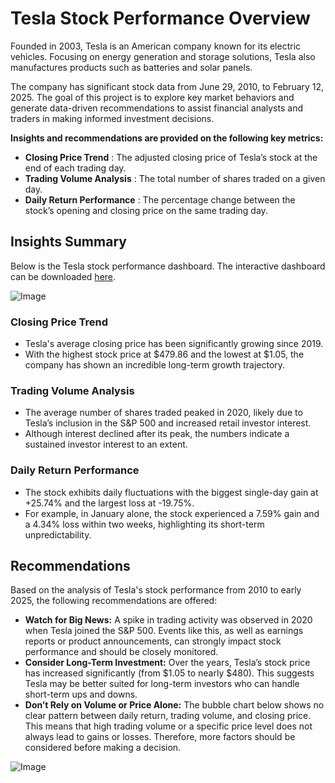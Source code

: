 # Tesla Stock Performance Overview 

Founded in 2003, Tesla is an American company known for its electric vehicles. Focusing on energy generation and storage solutions, Tesla also manufactures products such as batteries and solar panels. 

The company has significant stock data from June 29, 2010, to February 12, 2025. The goal of this project is to explore key market behaviors and generate data-driven recommendations to assist financial analysts and traders in making informed investment decisions.

**Insights and recommendations are provided on the following key metrics:**
- **Closing Price Trend** : The adjusted closing price of Tesla’s stock at the end of each trading day.
- **Trading Volume Analysis** : The total number of shares traded on a given day.
- **Daily Return Performance** : The percentage change between the stock’s opening and closing price on the same trading day.


## Insights Summary

Below is the Tesla stock performance dashboard. The interactive dashboard can be downloaded [here](https://github.com/habishua/Tesla_Stock_Performance/raw/main/TeslaStock.pbix). 

![Image](https://github.com/user-attachments/assets/e2484c19-89e8-47c1-84b5-be26058757cd)

### Closing Price Trend
- Tesla's average closing price has been significantly growing since 2019. 
- With the highest stock price at $479.86 and the lowest at $1.05, the company has shown an incredible long-term growth trajectory.

### Trading Volume Analysis
- The average number of shares traded peaked in 2020, likely due to Tesla’s inclusion in the S&P 500 and increased retail investor interest.
- Although interest declined after its peak, the numbers indicate a sustained investor interest to an extent.  

### Daily Return Performance
- The stock exhibits daily fluctuations with the biggest single-day gain at +25.74% and the largest loss at -19.75%. 
- For example, in January alone, the stock experienced a 7.59% gain and a 4.34% loss within two weeks, highlighting its short-term unpredictability.

## Recommendations
Based on the analysis of Tesla's stock performance from 2010 to early 2025, the following recommendations are offered:

- **Watch for Big News:** A spike in trading activity was observed in 2020 when Tesla joined the S&P 500. Events like this, as well as earnings reports or product announcements, can strongly impact stock performance and should be closely monitored.
- **Consider Long-Term Investment:** Over the years, Tesla’s stock price has increased significantly (from $1.05 to nearly $480). This suggests Tesla may be better suited for long-term investors who can handle short-term ups and downs.
- **Don’t Rely on Volume or Price Alone:** The bubble chart below shows no clear pattern between daily return, trading volume, and closing price. This means that high trading volume or a specific price level does not always lead to gains or losses. Therefore, more factors should be considered before making a decision.

![Image](https://github.com/user-attachments/assets/86b0d886-b053-407a-abe0-6487cbf6831a)
